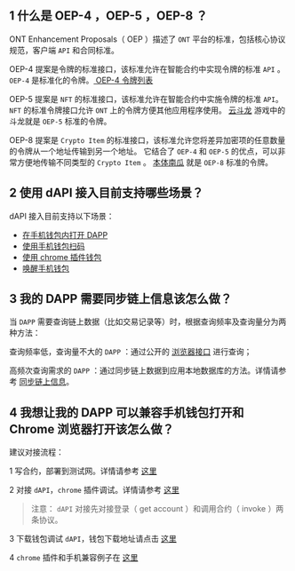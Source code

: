 
## 1 什么是 OEP-4 ，OEP-5 ，OEP-8 ？

ONT Enhancement Proposals（ OEP ）描述了 ```ONT``` 平台的标准，包括核心协议规范，客户端 ```API```  和合同标准。

OEP-4 提案是令牌的标准接口，该标准允许在智能合约中实现令牌的标准 ```API``` 。 ```OEP-4``` 是标准化的令牌。[ OEP-4 令牌列表](https://explorer.ont.io/token/list/oep4/10/1)

OEP-5 提案是 ```NFT``` 的标准接口，该标准允许在智能合约中实施令牌的标准 ```API```。 ```NFT``` 的标准令牌接口允许 ```ONT``` 上的令牌方便其他应用程序使用。 [云斗龙](https://hyd-go.alfakingdom.com/) 游戏中的斗龙就是 ```OEP-5``` 标准的令牌。

OEP-8 提案是 ```Crypto Item``` 的标准接口，该标准允许您将差异加密项的任意数量的令牌从一个地址传输到另一个地址。 它结合了 ```OEP-4``` 和 ```OEP-5``` 的优点，可以非常方便地传输不同类型的 ```Crypto Item``` 。 [本体南瓜](https://explorer.ont.io/token/detail/oep8/edf64937ca304ea8180fa92e2de36dc0a33cc712/10/1) 就是 ```OEP-8``` 标准的令牌。

## 2 使用 dAPI 接入目前支持哪些场景？

dAPI 接入目前支持以下场景：

- [在手机钱包内打开 DAPP](https://dev-docs.ont.io/#/docs-cn/dApp-Integration/01-DAppDocking-Wallet-Opens-DApp)
- [使用手机钱包扫码](https://dev-docs.ont.io/#/docs-cn/dApp-Integration/02-DAppDocking-QRcode)
- [使用 chrome 插件钱包](https://dev-docs.ont.io/#/docs-cn/dApp-Integration/03-DAppDocking-use-chrome-extension-wallet)
- [唤醒手机钱包](https://dev-docs.ont.io/#/docs-cn/dApp-Integration/06-DAppDocking-Wake-up)

## 3 我的 DAPP 需要同步链上信息该怎么做？

当  ```DAPP``` 需要查询链上数据（比如交易记录等）时，根据查询频率及查询量分为两种方法：

查询频率低，查询量不大的  ```DAPP``` ：通过公开的 [浏览器接口](https://dev-docs.ont.io/#/docs-cn/explorer/overview) 进行查询；

高频次查询需求的 ```DAPP``` ：通过同步链上数据到应用本地数据库的方法。详情请参考 [同步链上信息](https://dev-docs.ont.io/#/docs-cn/dApp-Integration/05-DAppDocking-Sync)。

## 4 我想让我的 DAPP 可以兼容手机钱包打开和 Chrome 浏览器打开该怎么做？

建议对接流程：

1 写合约，部署到测试网。详情请参考 [这里](https://dev-docs.ont.io/#/docs-cn/smartcontract/01-started)

2 对接 ```dAPI```，```chrome``` 插件调试。详情请参考 [这里](https://github.com/ontio-cyano/integration-docs/blob/master/cn/DAPP%E5%AF%B9%E6%8E%A5-chrome%E6%8F%92%E4%BB%B6%E9%92%B1%E5%8C%85.md)

> 注意： ```dAPI``` 对接先对接登录（ get account ）和调用合约（ invoke ）两条协议。

3 下载钱包调试 ```dAPI```，钱包下载地址请点击 [这里](https://github.com/ontio-cyano/integration-docs/blob/master/README_CN.md)

4 ```chrome``` 插件和手机兼容例子在 [这里](https://github.com/ontio-cyano/dapi-universal)


